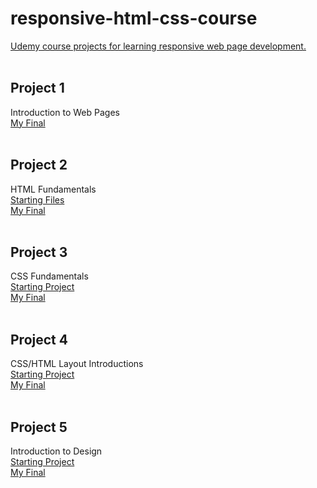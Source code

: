 # responsive-html-css-course
[Udemy course projects for learning responsive web page development.](https://www.udemy.com/course/design-and-develop-a-killer-website-with-html5-and-css3)
<br />
<br />

## Project 1
Introduction to Web Pages\
[My Final](https://joshuaoloduca.github.io/responsive-html-css-course/01-Introduction/)
<br />
<br />

## Project 2
HTML Fundamentals\
[Starting Files](https://github.com/JoshuaOLoduca/responsive-html-css-course/tree/main/Project%20Materials/html-css-course-master/starter/02-HTML-Fundamentals)\
[My Final](https://joshuaoloduca.github.io/responsive-html-css-course/02-HTML-Fundamentals)
<br />
<br />

## Project 3
CSS Fundamentals\
[Starting Project](https://joshuaoloduca.github.io/responsive-html-css-course/02-HTML-Fundamentals)\
[My Final](https://joshuaoloduca.github.io/responsive-html-css-course/03-CSS-Fundamentals)
<br />
<br />

## Project 4
CSS/HTML Layout Introductions\
[Starting Project](https://joshuaoloduca.github.io/responsive-html-css-course/03-CSS-Fundamentals)\
[My Final](https://joshuaoloduca.github.io/responsive-html-css-course/04-CSS-Layouts)
<br />
<br />


## Project 5
Introduction to Design\
[Starting Project](https://joshuaoloduca.github.io/responsive-html-css-course/Project%20Materials/html-css-course-master/starter/05-Design/)\
[My Final](https://joshuaoloduca.github.io/responsive-html-css-course/05-Design)
